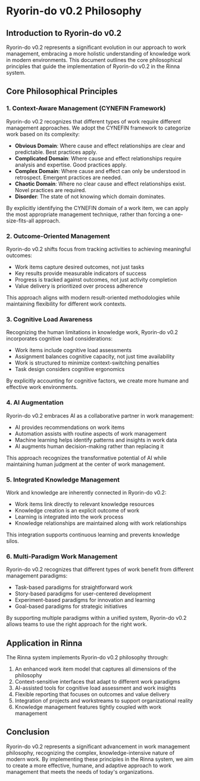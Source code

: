 # Ryorin-do v0.2 Philosophy

## Introduction to Ryorin-do v0.2

Ryorin-do v0.2 represents a significant evolution in our approach to work management, embracing a more holistic understanding of knowledge work in modern environments. This document outlines the core philosophical principles that guide the implementation of Ryorin-do v0.2 in the Rinna system.

## Core Philosophical Principles

### 1. Context-Aware Management (CYNEFIN Framework)

Ryorin-do v0.2 recognizes that different types of work require different management approaches. We adopt the CYNEFIN framework to categorize work based on its complexity:

- **Obvious Domain**: Where cause and effect relationships are clear and predictable. Best practices apply.
- **Complicated Domain**: Where cause and effect relationships require analysis and expertise. Good practices apply.
- **Complex Domain**: Where cause and effect can only be understood in retrospect. Emergent practices are needed.
- **Chaotic Domain**: Where no clear cause and effect relationships exist. Novel practices are required.
- **Disorder**: The state of not knowing which domain dominates.

By explicitly identifying the CYNEFIN domain of a work item, we can apply the most appropriate management technique, rather than forcing a one-size-fits-all approach.

### 2. Outcome-Oriented Management

Ryorin-do v0.2 shifts focus from tracking activities to achieving meaningful outcomes:

- Work items capture desired outcomes, not just tasks
- Key results provide measurable indicators of success
- Progress is tracked against outcomes, not just activity completion
- Value delivery is prioritized over process adherence

This approach aligns with modern result-oriented methodologies while maintaining flexibility for different work contexts.

### 3. Cognitive Load Awareness

Recognizing the human limitations in knowledge work, Ryorin-do v0.2 incorporates cognitive load considerations:

- Work items include cognitive load assessments
- Assignment balances cognitive capacity, not just time availability
- Work is structured to minimize context-switching penalties
- Task design considers cognitive ergonomics

By explicitly accounting for cognitive factors, we create more humane and effective work environments.

### 4. AI Augmentation

Ryorin-do v0.2 embraces AI as a collaborative partner in work management:

- AI provides recommendations on work items
- Automation assists with routine aspects of work management
- Machine learning helps identify patterns and insights in work data
- AI augments human decision-making rather than replacing it

This approach recognizes the transformative potential of AI while maintaining human judgment at the center of work management.

### 5. Integrated Knowledge Management

Work and knowledge are inherently connected in Ryorin-do v0.2:

- Work items link directly to relevant knowledge resources
- Knowledge creation is an explicit outcome of work
- Learning is integrated into the work process
- Knowledge relationships are maintained along with work relationships

This integration supports continuous learning and prevents knowledge silos.

### 6. Multi-Paradigm Work Management

Ryorin-do v0.2 recognizes that different types of work benefit from different management paradigms:

- Task-based paradigms for straightforward work
- Story-based paradigms for user-centered development
- Experiment-based paradigms for innovation and learning
- Goal-based paradigms for strategic initiatives

By supporting multiple paradigms within a unified system, Ryorin-do v0.2 allows teams to use the right approach for the right work.

## Application in Rinna

The Rinna system implements Ryorin-do v0.2 philosophy through:

1. An enhanced work item model that captures all dimensions of the philosophy
2. Context-sensitive interfaces that adapt to different work paradigms
3. AI-assisted tools for cognitive load assessment and work insights
4. Flexible reporting that focuses on outcomes and value delivery
5. Integration of projects and workstreams to support organizational reality
6. Knowledge management features tightly coupled with work management

## Conclusion

Ryorin-do v0.2 represents a significant advancement in work management philosophy, recognizing the complex, knowledge-intensive nature of modern work. By implementing these principles in the Rinna system, we aim to create a more effective, humane, and adaptive approach to work management that meets the needs of today's organizations.